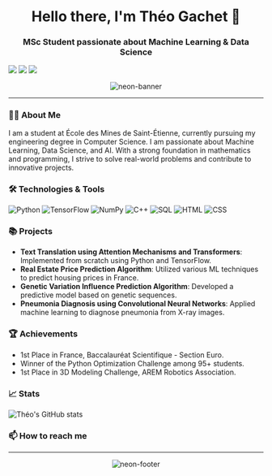 <h1 align="center">Hello there, I'm Théo Gachet 👋</h1>
<h3 align="center">MSc Student passionate about Machine Learning & Data Science</h3>

[<img src="https://img.shields.io/badge/LinkedIn-theogachet-white?style=flat&logo=linkedin&labelColor=blue">](https://www.linkedin.com/in/theogachet/)
[<img src="https://img.shields.io/badge/Email-theo.gachet.pro@outlook.fr-orange">](mailto:theo.gachet.pro@outlook.fr)
[<img src="https://img.shields.io/badge/Personal%20Portfolio-theogachet.com-red">](https://theogachet.com)

<p align="center">
  <img src="https://user-images.githubusercontent.com/58959408/232639433-cb0aea21-66f0-4508-a771-85e2089c5a87.gif" alt="neon-banner" />
</p>

---

### 👨‍💻 About Me
I am a student at École des Mines de Saint-Étienne, currently pursuing my engineering degree in Computer Science. I am passionate about Machine Learning, Data Science, and AI. With a strong foundation in mathematics and programming, I strive to solve real-world problems and contribute to innovative projects.

### 🛠️ Technologies & Tools
![Python](https://img.shields.io/badge/-Python-3776AB?style=flat-square&logo=python&logoColor=white)
![TensorFlow](https://img.shields.io/badge/-TensorFlow-FF6F00?style=flat-square&logo=tensorflow&logoColor=white)
![NumPy](https://img.shields.io/badge/-NumPy-013243?style=flat-square&logo=numpy&logoColor=white)
![C++](https://img.shields.io/badge/-C++-00599C?style=flat-square&logo=c%2B%2B&logoColor=white)
![SQL](https://img.shields.io/badge/-SQL-4479A1?style=flat-square&logo=mysql&logoColor=white)
![HTML](https://img.shields.io/badge/-HTML-E34F26?style=flat-square&logo=html5&logoColor=white)
![CSS](https://img.shields.io/badge/-CSS-1572B6?style=flat-square&logo=css3&logoColor=white)

### 📚 Projects
- **Text Translation using Attention Mechanisms and Transformers**: Implemented from scratch using Python and TensorFlow.
- **Real Estate Price Prediction Algorithm**: Utilized various ML techniques to predict housing prices in France.
- **Genetic Variation Influence Prediction Algorithm**: Developed a predictive model based on genetic sequences.
- **Pneumonia Diagnosis using Convolutional Neural Networks**: Applied machine learning to diagnose pneumonia from X-ray images.

### 🏆 Achievements
- 1st Place in France, Baccalauréat Scientifique - Section Euro.
- Winner of the Python Optimization Challenge among 95+ students.
- 1st Place in 3D Modeling Challenge, AREM Robotics Association.

### 📈 Stats
![Théo's GitHub stats](https://github-readme-stats.vercel.app/api?username=theogachet&show_icons=true&theme=radical)

### 📫 How to reach me



---

<p align="center">
  <img src="https://your-neon-footer-image-url.com" alt="neon-footer" />
</p>

<!--
**TheoGachet/TheoGachet** is a ✨ _special_ ✨ repository because its `README.md` (this file) appears on your GitHub profile.

Here are some ideas to get you started:

- 🔭 I’m currently working on ...
- 🌱 I’m currently learning ...
- 👯 I’m looking to collaborate on ...
- 🤔 I’m looking for help with ...
- 💬 Ask me about ...
- 📫 How to reach me: ...
- 😄 Pronouns: ...
- ⚡ Fun fact: ...
-->
